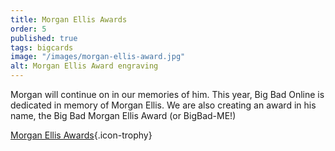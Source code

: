 ```yaml
---
title: Morgan Ellis Awards
order: 5
published: true
tags: bigcards
image: "/images/morgan-ellis-award.jpg"
alt: Morgan Ellis Award engraving
---
```

Morgan will continue on in our memories of him. This year, Big Bad Online is dedicated in memory of Morgan Ellis. We are also creating an award in his name, the Big Bad Morgan Ellis Award (or BigBad-ME!)

[Morgan Ellis Awards](/morgan-ellis-awards){.icon-trophy}